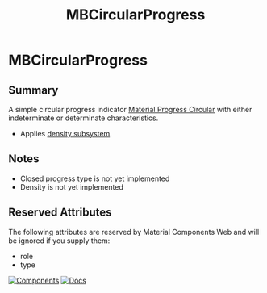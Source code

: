﻿---
uid: C.MBCircularProgress
title: MBCircularProgress
---
# MBCircularProgress

## Summary

A simple circular progress indicator 
[Material Progress Circular](https://material-web.dev/components/circular-progress/)
with either indeterminate or determinate characteristics.
- Applies [density subsystem](xref:A.Density).

## Notes
- Closed progress type is not yet implemented
- Density is not yet implemented

## Reserved Attributes

The following attributes are reserved by Material Components Web and will be ignored if you supply them:

- role
- type

[![Components](https://img.shields.io/static/v1?label=Components&message=Core&color=blue)](xref:A.CoreComponents)
[![Docs](https://img.shields.io/static/v1?label=API%20Documentation&message=MBProgressIndicator&color=brightgreen)](xref:Material.Blazor.MBProgressIndicator)
